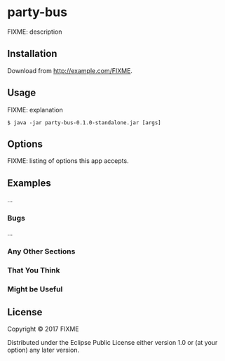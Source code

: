 # party-bus

FIXME: description

## Installation

Download from http://example.com/FIXME.

## Usage

FIXME: explanation

    $ java -jar party-bus-0.1.0-standalone.jar [args]

## Options

FIXME: listing of options this app accepts.

## Examples

...

### Bugs

...

### Any Other Sections
### That You Think
### Might be Useful

## License

Copyright © 2017 FIXME

Distributed under the Eclipse Public License either version 1.0 or (at
your option) any later version.
